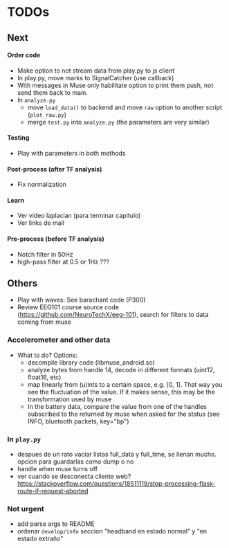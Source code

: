 # TODOs

## Next
#### Order code
* Make option to not stream data from play.py to js client
* In play.py, move marks to SignalCatcher (use callback)
* With messages in Muse only habilitate option to print them push, not send them back to main.
* In `analyze.py`
  + move `load_data()` to backend and move `raw` option to another script (`plot_raw.py`)
  + merge `test.py` into `analyze.py` (the parameters are very similar)

#### Testing
* Play with parameters in both methods

#### Post-process (after TF analysis)
* Fix normalization

#### Learn
* Ver video laplacian (para terminar capitulo)
* Ver links de mail

#### Pre-process (before TF analysis)
* Notch filter in 50Hz
* high-pass filter at 0.5 or 1Hz ???


## Others
* Play with waves: See barachant code (P300)
* Review EEG101 course source code (https://github.com/NeuroTechX/eeg-101), search for filters to data coming from muse

### Accelerometer and other data
* What to do? Options:
  + decompile library code (libmuse_android.so)
  + analyze bytes from handle 14, decode in different formats (uint12, float16, etc)
  + map linearly from (u)ints to a certain space, e.g. [0, 1]. That way you see the fluctuation of the value. If it makes sense, this may be the transformation used by muse
  + In the battery data, compare the value from one of the handles subscribed to the returned by muse when asked for the status (see INFO, bluetooth packets, key="bp")

### In `play.py`
* despues de un rato vaciar listas full_data y full_time, se llenan mucho. opcion para guardarlas como dump o no
* handle when muse turns off
* ver cuando se desconecta cliente web?  https://stackoverflow.com/questions/18511119/stop-processing-flask-route-if-request-aborted

### Not urgent
* add parse args to README
* ordenar `develop/info` seccion "headband en estado normal" y "en estado extraño"
